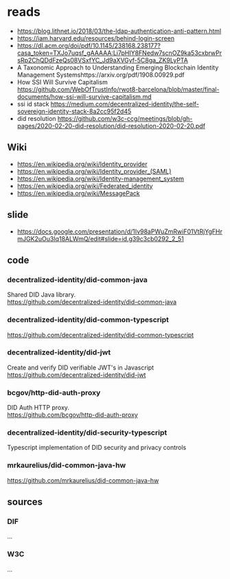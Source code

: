 # reads

- https://blog.lithnet.io/2018/03/the-ldap-authentication-anti-pattern.html
- https://iam.harvard.edu/resources/behind-login-screen
- https://dl.acm.org/doi/pdf/10.1145/238168.238177?casa_token=TXJo7uqsf_gAAAAA:Li7pHIY8FNedw7scnOZ9ka53cxbrwPrsRp2ChQDdFzeQs08VSxfYC_Jd9aXVGyf-5C8ga_ZK9LyPTA
- A Taxonomic Approach to Understanding Emerging Blockchain Identity Management Systemshttps://arxiv.org/pdf/1908.00929.pdf
- How SSI Will Survive Capitalism https://github.com/WebOfTrustInfo/rwot8-barcelona/blob/master/final-documents/how-ssi-will-survive-capitalism.md
- ssi id stack https://medium.com/decentralized-identity/the-self-sovereign-identity-stack-8a2cc95f2d45
- did resolution https://github.com/w3c-ccg/meetings/blob/gh-pages/2020-02-20-did-resolution/did-resolution-2020-02-20.pdf

## Wiki
- https://en.wikipedia.org/wiki/Identity_provider
- https://en.wikipedia.org/wiki/Identity_provider_(SAML)
- https://en.wikipedia.org/wiki/Identity-management_system
- https://en.wikipedia.org/wiki/Federated_identity
- https://en.wikipedia.org/wiki/MessagePack

## slide

- https://docs.google.com/presentation/d/1Iv98aPWuZmRwiF01VtRjYgFHrmJGK2uOu3Iq18ALWmQ/edit#slide=id.g39c3cb0292_2_51

## code 
### decentralized-identity/did-common-java 
Shared DID Java library.  
https://github.com/decentralized-identity/did-common-java

### decentralized-identity/did-common-typescript
https://github.com/decentralized-identity/did-common-typescript  

### decentralized-identity/did-jwt
Create and verify DID verifiable JWT's in Javascript
https://github.com/decentralized-identity/did-jwt

### bcgov/http-did-auth-proxy
DID Auth HTTP proxy.  
https://github.com/bcgov/http-did-auth-proxy

### decentralized-identity/did-security-typescript 
Typescript implementation of DID security and privacy controls

### mrkaurelius/did-common-java-hw
https://github.com/mrkaurelius/did-common-java-hw

## sources

### DIF
...
### W3C
...
